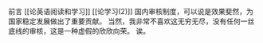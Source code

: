 前言 [[论英语阅读和学习]] [[论学习(2)]]
国内审核制度，可以说是效果斐然，为国家稳定发展做出了重要贡献。
当然，我非常不喜欢这无穷无尽，没有任何一丝底线的审核，这是一种虚假的欣欣向荣。
诶。
